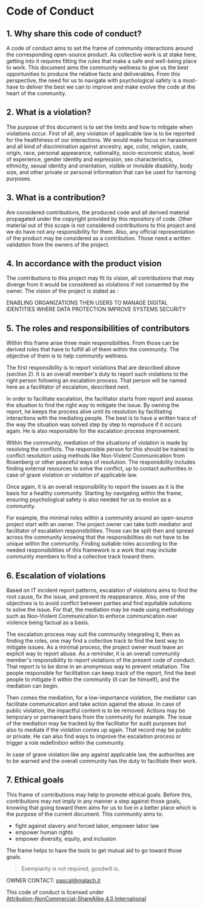 # Code of Conduct

## 1. Why share this code of conduct?

A code of conduct aims to set the frame of community interactions around the corresponding open-source product. As collective work is at stake here, getting into it requires fitting the rules that make a safe and well-being place to work. This document aims the community wellness to give us the best opportunities to produce the relative facts and deliverables. From this perspective, the need for us to navigate with psychological safety is a must-have to deliver the best we can to improve and make evolve the code at the heart of the community.

## 2. What is a violation?

The purpose of this document is to set the limits and how to mitigate when violations occur. First of all, any violation of applicable law is to be reported for the healthiness of our interactions. We would make focus on harassment and all kind of discrimination against ancestry, age, color, religion, caste, origin, race, personal appearance, nationality, socio-economic status, level of experience, gender identity and expression, sex characteristics, ethnicity, sexual identity and orientation, visible or invisible disability, body size, and other private or personal information that can be used for harming purposes.

## 3. What is a contribution?

Are considered contributions, the produced code and all derived material propagated under the copyright provided by this repository of code. Other material out of this scope is not considered contributions to this project and we do have not any responsibility for them. Also, any official representation of the product may be considered as a contribution. Those need a written validation from the owners of the project.

## 4. In accordance with the product vision

The contributions to this project may fit its vision, all contributions that may diverge from it would be considered as violations if not consented by the owner. The vision of the project is stated as :

ENABLING ORGANIZATIONS THEN USERS TO MANAGE DIGITAL IDENTITIES WHERE DATA PROTECTION IMPROVE SYSTEMS SECURITY

## 5. The roles and responsibilities of contributors

Within this frame arise three main responsibilities. From those can be derived roles that have to fulfill all of them within the community. The objective of them is to help community wellness.

The first responsibility is to report violations that are described above (section 2). It is an overall member's duty to report such violations to the right person following an escalation process. That person will be named here as a facilitator of escalation, described next.

In order to facilitate escalation, the facilitator starts from report and assess the situation to find the right way to mitigate the issue. By owning the report, he keeps the process alive until its resolution by facilitating interactions with the mediating people. The best is to have a written trace of the way the situation was solved step by step to reproduce if it occurs again. He is also responsible for the escalation process improvement.

Within the community, mediation of the situations of violation is made by resolving the conflicts. The responsible person for this should be trained to conflict resolution using methods like Non-Violent Communication from Rosenberg or other peaceful ways of resolution. The responsibility includes finding external resources to solve the conflict, up to contact authorities in case of grave violation or violation of applicable law.

Once again, it is an overall responsibility to report the issues as it is the basis for a healthy community. Starting by navigating within the frame, ensuring psychological safety is also needed for us to evolve as a community.

For example, the minimal roles within a community around an open-source project start with an owner. The project owner can take both mediator and facilitator of escalation responsibilities. Those can be split then and spread across the community knowing that the responsibilities do not have to be unique within the community. Finding suitable roles according to the needed responsibilities of this framework is a work that may include community members to find a collective track toward them.

## 6. Escalation of violations

Based on IT incident report patterns, escalation of violations aims to find the root cause, fix the issue, and prevent its reappearance. Also, one of the objectives is to avoid conflict between parties and find equitable solutions to solve the issue. For that, the mediation may be made using methodology such as Non-Violent Communication to enforce communication over violence being factual as a basis.

The escalation process may suit the community integrating it, then as finding the roles, one may find a collective track to find the best way to mitigate issues. As a minimal process, the project owner must leave an explicit way to report abuse. As a reminder, it is an overall community member's responsibility to report violations of the present code of conduct. That report is to be done in an anonymous way to prevent retaliation. The people responsible for facilitation can keep track of the report, find the best people to mitigate it within the community (it can be himself), and the mediation can begin.

Then comes the mediation, for a low-importance violation, the mediator can facilitate communication and take action against the abuse. In case of public violation, the impactful content is to be removed. Actions may be temporary or permanent bans from the community for example. The issue of the mediation may be tracked by the facilitator for audit purposes but also to mediate if the violation comes up again. That record may be public or private. He can also find ways to improve the escalation process or trigger a role redefinition within the community.

In case of grave violation like any against applicable law, the authorities are to be warned and the overall community has the duty to facilitate their work.

## 7. Ethical goals

This frame of contributions may help to promote ethical goals. Before this, contributions may not imply in any manner a step against those goals, knowing that going toward them aims for us to live in a better place which is the purpose of the current document. This community aims to:

- fight against slavery and forced labor, empower labor law
- empower human rights
- empower diversity, equity, and inclusion

The frame helps to have the tools to get mutual aid to go toward those goals.

> Exemplarity is not required, goodwill is.

OWNER CONTACT:
pascal@malach.it

<p xmlns:cc="http://creativecommons.org/ns#" >This code of conduct is licensed under <a href="http://creativecommons.org/licenses/by-nc-sa/4.0/?ref=chooser-v1" target="_blank" rel="license noopener noreferrer" style="display:inline-block;">Attribution-NonCommercial-ShareAlike 4.0 International</a></p>
